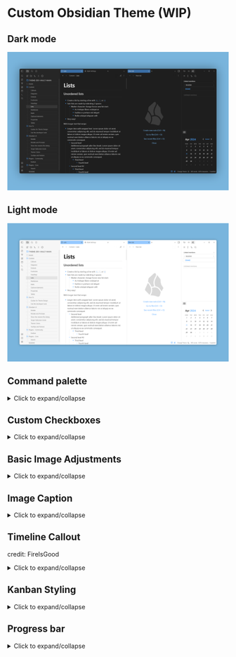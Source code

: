 # Custom Obsidian Theme (WIP)

## Dark mode
![](https://github.com/r-u-s-h-i-k-e-s-h/MyTheme/blob/main/assets/obsidian-dark-mode.png)

## Light mode
![](https://github.com/r-u-s-h-i-k-e-s-h/MyTheme/blob/main/assets/obsidian-light-mode.png)

## Command palette

<details>
  <summary>Click to expand/collapse</summary>
  
![](https://github.com/r-u-s-h-i-k-e-s-h/MyTheme/blob/main/assets/command-palette-dark.png)

![](https://github.com/r-u-s-h-i-k-e-s-h/MyTheme/blob/main/assets/command-palette-light.png)

</details>
  
## Custom Checkboxes
  
<details>
  <summary>Click to expand/collapse</summary>
  
![](https://github.com/r-u-s-h-i-k-e-s-h/MyTheme/blob/main/assets/custom-checkbox-dark.png)

![](https://github.com/r-u-s-h-i-k-e-s-h/MyTheme/blob/main/assets/custom-checkbox-light.png)

</details>

## Basic Image Adjustments

<details>
  <summary>Click to expand/collapse</summary>
  
![](https://github.com/r-u-s-h-i-k-e-s-h/MyTheme/blob/main/assets/img-adjustements-dark.png)

![](https://github.com/r-u-s-h-i-k-e-s-h/MyTheme/blob/main/assets/img-adjustements-light.png)

</details>

## Image Caption

<details>
  <summary>Click to expand/collapse</summary>
  
![](https://github.com/r-u-s-h-i-k-e-s-h/MyTheme/blob/main/assets/img-caption-dark.png)

![](https://github.com/r-u-s-h-i-k-e-s-h/MyTheme/blob/main/assets/img-caption-light.png)

</details>

## Timeline Callout
credit: FireIsGood

<details>
  <summary>Click to expand/collapse</summary>
  
![](https://github.com/r-u-s-h-i-k-e-s-h/MyTheme/blob/main/assets/timeline-callout-dark.png)

![](https://github.com/r-u-s-h-i-k-e-s-h/MyTheme/blob/main/assets/timeline-callout-light.png)

</details>

## Kanban Styling

<details>
  <summary>Click to expand/collapse</summary>
  
![](https://github.com/r-u-s-h-i-k-e-s-h/MyTheme/blob/main/assets/kanban-dark.png)

![](https://github.com/r-u-s-h-i-k-e-s-h/MyTheme/blob/main/assets/kanban-light.png)

</details>


## Progress bar 

<details>
  <summary>Click to expand/collapse</summary>

![](https://github.com/r-u-s-h-i-k-e-s-h/MyTheme/blob/main/assets/progress-dark.png)

![](https://github.com/r-u-s-h-i-k-e-s-h/MyTheme/blob/main/assets/progress-light.png)

</details>


